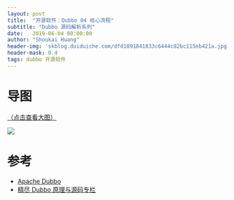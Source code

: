```yaml
---
layout: post
title:  "开源软件：Dubbo 04 核心流程"
subtitle: "Dubbo 源码解析系列"
date:   2019-06-04 08:00:00
author: "Shoukai Huang"
header-img: 'skblog.duiduiche.com/dfd1891841833c6444c82bc115eb421a.jpg'
header-mask: 0.4
tags: dubbo 开源软件
---
```


# 导图

[（点击查看大图）](http://skblog.duiduiche.com/5e82df6134e418130bb13159d2363808.jpg)

![](http://skblog.duiduiche.com/5e82df6134e418130bb13159d2363808.jpg)


# 参考

* [Apache Dubbo](http://dubbo.apache.org/zh-cn/)
* [精尽 Dubbo 原理与源码专栏](http://www.iocoder.cn/Dubbo/good-collection/)

